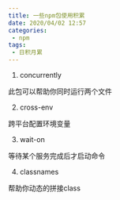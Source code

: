 ```yaml
---
title: 一些npm包使用积累
date: 2020/04/02 12:57
categories: 
 - npm
tags: 
 - 日积月累
---
```


<!-- more -->

1. concurrently

此包可以帮助你同时运行两个文件

2. cross-env

跨平台配置环境变量

3. wait-on

等待某个服务完成后才启动命令

4. classnames

帮助你动态的拼接class


